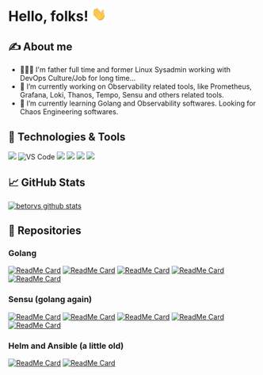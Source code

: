 
# Hello, folks! <img src="https://raw.githubusercontent.com/betorvs/betorvs/main/images/wave.gif" width="30px">

## &#x270d; About me
- 👨‍👩‍👦 I'm father full time and former Linux Sysadmin working with DevOps Culture/Job for long time...
-  🔭 I’m currently working on Observability related tools, like Prometheus, Grafana, Loki, Thanos, Tempo, Sensu and others related tools.
- 🌱 I’m currently learning Golang and Observability softwares. Looking for Chaos Engineering softwares. 

## 🔧 Technologies & Tools
![](https://img.shields.io/badge/OS-Linux-informational?style=flat&logo=linux&logoColor=white&color=2bbc8a)
![VS Code](https://img.shields.io/badge/visualstudiocode-badge-blue.svg?logo=visual-studio-code&style=flat&logoColor=white&color=2bbc8a)
![](https://img.shields.io/badge/Code-Golang-informational?style=flat&logo=go&logoColor=white&color=2bbc8a)
![](https://img.shields.io/badge/Shell-Bash-informational?style=flat&logo=gnu-bash&logoColor=white&color=2bbc8a)
![](https://img.shields.io/badge/Tools-Docker-informational?style=flat&logo=docker&logoColor=white&color=2bbc8a)
![](https://img.shields.io/badge/Tools-Kubernetes-informational?style=flat&logo=kubernetes&logoColor=white&color=2bbc8a)

## &#x1f4c8; GitHub Stats

[![betorvs github stats](https://github-readme-stats.vercel.app/api?username=betorvs&show_icons=true)](https://github.com/betorvs/betorvs)


## 🤔 Repositories

### Golang

[![ReadMe Card](https://github-readme-stats.vercel.app/api/pin/?username=betorvs&repo=sonarqube-to-gitlab-webhook)](https://github.com/betorvs/sonarqube-to-gitlab-webhook)
[![ReadMe Card](https://github-readme-stats.vercel.app/api/pin/?username=betorvs&repo=secretpublisher)](https://github.com/betorvs/secretpublisher)
[![ReadMe Card](https://github-readme-stats.vercel.app/api/pin/?username=betorvs&repo=secretreceiver)](https://github.com/betorvs/secretreceiver)
[![ReadMe Card](https://github-readme-stats.vercel.app/api/pin/?username=betorvs&repo=sensubot)](https://github.com/betorvs/sensubot)
[![ReadMe Card](https://github-readme-stats.vercel.app/api/pin/?username=betorvs&repo=sensu-operator)](https://github.com/betorvs/sensu-operator)

### Sensu (golang again)

[![ReadMe Card](https://github-readme-stats.vercel.app/api/pin/?username=betorvs&repo=sensu-opsgenie-handler)](https://github.com/betorvs/sensu-opsgenie-handler)
[![ReadMe Card](https://github-readme-stats.vercel.app/api/pin/?username=betorvs&repo=sensu-hangouts-chat-handler)](https://github.com/betorvs/sensu-hangouts-chat-handler)
[![ReadMe Card](https://github-readme-stats.vercel.app/api/pin/?username=betorvs&repo=sensu-grafana-mutator)](https://github.com/betorvs/sensu-grafana-mutator)
[![ReadMe Card](https://github-readme-stats.vercel.app/api/pin/?username=betorvs&repo=sensu-dynamic-check-mutator)](https://github.com/betorvs/sensu-dynamic-check-mutator)
[![ReadMe Card](https://github-readme-stats.vercel.app/api/pin/?username=betorvs&repo=sensu-alertmanager-events)](https://github.com/betorvs/sensu-alertmanager-events)

### Helm and Ansible (a little old)

[![ReadMe Card](https://github-readme-stats.vercel.app/api/pin/?username=betorvs&repo=sensu-go-statefulset)](https://github.com/betorvs/sensu-go-statefulset)
[![ReadMe Card](https://github-readme-stats.vercel.app/api/pin/?username=betorvs&repo=ansible-sensu-go-agent)](https://github.com/betorvs/ansible-sensu-go-agent)


<!--
**betorvs/betorvs** is a ✨ _special_ ✨ repository because its `README.md` (this file) appears on your GitHub profile.

Here are some ideas to get you started:

- 🔭 I’m currently working on ...
- 🌱 I’m currently learning ...
- 👯 I’m looking to collaborate on ...
- 🤔 I’m looking for help with ...
- 💬 Ask me about ...
- 📫 How to reach me: ...
- 😄 Pronouns: ...
- ⚡ Fun fact: ...
-->
